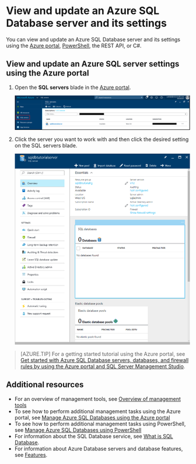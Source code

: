 <properties
    pageTitle="View and update an Azure SQL Database server and its settings | Azure"
    description="Quick reference on how to view and update Azure SQL Database server settings using the Azure portal and PowerShell."
    services="sql-database"
    documentationcenter=""
    author="CarlRabeler"
    manager="jhubbard"
    editor="" />
<tags
    ms.service="sql-database"
    ms.custom="servers"
    ms.devlang="NA"
    ms.workload="data-management"
    ms.topic="article"
    ms.tgt_pltfrm="NA"
    ms.date="11/14/2016"
    wacn.date=""
    ms.author="carlrab" />

# View and update an Azure SQL Database server and its settings

You can view and update an Azure SQL Database server and its settings using the [Azure portal](/documentation/articles/sql-database-manage-portal/), [PowerShell](/documentation/articles/sql-database-manage-powershell/), the REST API, or C#. 

## View and update an Azure SQL server settings using the Azure portal
1. Open the **SQL servers** blade in the [Azure portal](https://portal.azure.cn/). 

    ![new sql server](./media/sql-database-get-started/new-sql-server.png)

2. Click the server you want to work with and then click the desired setting on the SQL servers blade. 

    ![sql server blade](./media/sql-database-get-started/sql-server-blade.png)

> [AZURE.TIP]
> For a getting started tutorial using the Azure portal, see [Get started with Azure SQL Database servers, databases, and firewall rules by using the Azure portal and SQL Server Management Studio](/documentation/articles/sql-database-get-started/).
>

## Additional resources
* For an overview of management tools, see [Overview of management tools](/documentation/articles/sql-database-manage-overview/)
* To see how to perform additional management tasks using the Azure portal, see [Manage Azure SQL Databases using the Azure portal](/documentation/articles/sql-database-manage-portal/)
* To see how to perform additional management tasks using PowerShell, see [Manage Azure SQL Databases using PowerShell](/documentation/articles/sql-database-manage-powershell/)
* For information about the SQL Database service, see [What is SQL Database](/documentation/articles/sql-database-technical-overview/). 
* For information about Azure Database servers and database features, see [Features](/documentation/articles/sql-database-features/).

